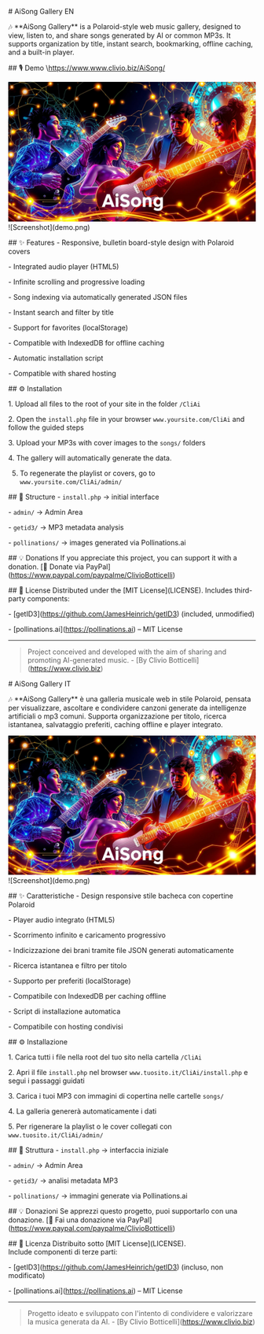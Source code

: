 \# AiSong Gallery EN

🎶 \*\*AiSong Gallery\*\* is a Polaroid-style web music gallery, designed to view, listen to, and share songs generated by AI or common MP3s. It supports organization by title, instant search, bookmarking, offline caching, and a built-in player.

\## 🎙️ Demo
\https://www.www.clivio.biz/AiSong/

![AiSong Gallery Cover](AiSong-cover-video.png)
!\[Screenshot](demo.png)

\## ✨ Features
\- Responsive, bulletin board-style design with Polaroid covers

\- Integrated audio player (HTML5)

\- Infinite scrolling and progressive loading

\- Song indexing via automatically generated JSON files

\- Instant search and filter by title

\- Support for favorites (localStorage)

\- Compatible with IndexedDB for offline caching

\- Automatic installation script

\- Compatible with shared hosting

\## ⚙️ Installation

1\. Upload all files to the root of your site in the folder `/CliAi`

2\. Open the `install.php` file in your browser `www.yoursite.com/CliAi` and follow the guided steps

3\. Upload your MP3s with cover images to the `songs/` folders

4\. The gallery will automatically generate the data.

5. To regenerate the playlist or covers, go to `www.yoursite.com/CliAi/admin/`

\## 🧱 Structure
\- `install.php` → initial interface

\- `admin/` → Admin Area

\- `getid3/` → MP3 metadata analysis

\- `pollinations/` → images generated via Pollinations.ai

\## 💡 Donations
If you appreciate this project, you can support it with a donation.
\[💖 Donate via PayPal](https://www.paypal.com/paypalme/ClivioBotticelli)

\## 📜 License
Distributed under the \[MIT License](LICENSE).
Includes third-party components:

\- \[getID3](https://github.com/JamesHeinrich/getID3) (included, unmodified)

\- \[pollinations.ai](https://pollinations.ai) – MIT License

---

> Project conceived and developed with the aim of sharing and promoting AI-generated music.
\- \[By Clivio Botticelli](https://www.clivio.biz)

\# AiSong Gallery IT

🎶 \*\*AiSong Gallery\*\* è una galleria musicale web in stile Polaroid, pensata per visualizzare, ascoltare e condividere canzoni generate da intelligenze artificiali o mp3 comuni. Supporta organizzazione per titolo, ricerca istantanea, salvataggio preferiti, caching offline e player integrato.

![Copertina AiSong Gallery](AiSong-cover-video.png)
!\[Screenshot](demo.png)

\## ✨ Caratteristiche
\- Design responsive stile bacheca con copertine Polaroid

\- Player audio integrato (HTML5)

\- Scorrimento infinito e caricamento progressivo

\- Indicizzazione dei brani tramite file JSON generati automaticamente

\- Ricerca istantanea e filtro per titolo

\- Supporto per preferiti (localStorage)

\- Compatibile con IndexedDB per caching offline

\- Script di installazione automatica

\- Compatibile con hosting condivisi


\## ⚙️ Installazione

1\. Carica tutti i file nella root del tuo sito nella cartella `/CliAi`

2\. Apri il file `install.php` nel browser `www.tuosito.it/CliAi/install.php` e segui i passaggi guidati

3\. Carica i tuoi MP3 con immagini di copertina nelle cartelle `songs/`

4\. La galleria genererà automaticamente i dati

5\. Per rigenerare la playlist o le cover collegati con `www.tuosito.it/CliAi/admin/`


\## 🧱 Struttura
\- `install.php` → interfaccia iniziale

\- `admin/` → Admin Area

\- `getid3/` → analisi metadata MP3

\- `pollinations/` → immagini generate via Pollinations.ai


\## 💡 Donazioni
Se apprezzi questo progetto, puoi supportarlo con una donazione.
\[💖 Fai una donazione via PayPal](https://www.paypal.com/paypalme/ClivioBotticelli)


\## 📜 Licenza
Distribuito sotto \[MIT License](LICENSE).  
Include componenti di terze parti:

\- \[getID3](https://github.com/JamesHeinrich/getID3) (incluso, non modificato)

\- \[pollinations.ai](https://pollinations.ai) – MIT License

---

> Progetto ideato e sviluppato con l'intento di condividere e valorizzare la musica generata da AI.
\- \[By Clivio Botticelli](https://www.clivio.biz)
